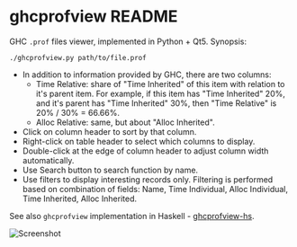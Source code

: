 ghcprofview README
==================

GHC `.prof` files viewer, implemented in Python + Qt5. Synopsis:

    ./ghcprofview.py path/to/file.prof

* In addition to information provided by GHC, there are two columns:
  * Time Relative: share of "Time Inherited" of this item with relation to it's
    parent item. For example, if this item has "Time Inherited" 20%, and it's
    parent has "Time Inherited" 30%, then "Time Relative" is 20% / 30% =
    66.66%.
  * Alloc Relative: same, but about "Alloc Inherited".
* Click on column header to sort by that column.
* Right-click on table header to select which columns to display.
* Double-click at the edge of column header to adjust column width automatically.
* Use Search button to search function by name.
* Use filters to display interesting records only. Filtering is performed based
  on combination of fields: Name, Time Individual, Alloc Individual, Time
  Inherited, Alloc Inherited.

See also `ghcprofview` implementation in Haskell - [ghcprofview-hs][1].

[1]: https://github.com/portnov/ghcprofview-hs

![Screenshot](https://user-images.githubusercontent.com/284644/61595379-e4863b80-ac0f-11e9-9263-01e54211fedc.png)

